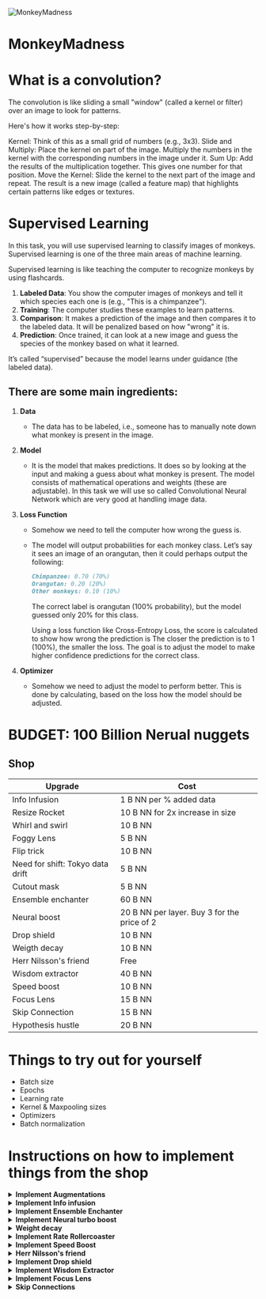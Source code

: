 ![MonkeyMadness](https://github.com/user-attachments/assets/bfcf152a-8cce-458d-8f32-576f164ea3f7)
# MonkeyMadness



# What is a convolution? 


The convolution is like sliding a small "window" (called a kernel or filter) over an image to look for patterns.

Here's how it works step-by-step:

Kernel: Think of this as a small grid of numbers (e.g., 3x3).
Slide and Multiply: Place the kernel on part of the image. Multiply the numbers in the kernel with the corresponding numbers in the image under it.
Sum Up: Add the results of the multiplication together. This gives one number for that position.
Move the Kernel: Slide the kernel to the next part of the image and repeat.
The result is a new image (called a feature map) that highlights certain patterns like edges or textures.



# Supervised Learning

In this task, you will use supervised learning to classify images of monkeys. Supervised learning is one of the three main areas of machine learning.  

Supervised learning is like teaching the computer to recognize monkeys by using flashcards.  

1. **Labeled Data**: You show the computer images of monkeys and tell it which species each one is (e.g., "This is a chimpanzee").  
2. **Training**: The computer studies these examples to learn patterns.  
3. **Comparison**: It makes a prediction of the image and then compares it to the labeled data. It will be penalized based on how "wrong" it is.  
4. **Prediction**: Once trained, it can look at a new image and guess the species of the monkey based on what it learned.  

It’s called “supervised” because the model learns under guidance (the labeled data).  

## There are some main ingredients:

1. **Data**  
    - The data has to be labeled, i.e., someone has to manually note down what monkey is present in the image.  

2. **Model**  
    - It is the model that makes predictions. It does so by looking at the input and making a guess about what monkey is present. The model consists of mathematical operations and weights (these are adjustable). In this task we will use so called Convolutional Neural Network which are very good at handling image data.

3. **Loss Function**  
    - Somehow we need to tell the computer how wrong the guess is.  
    - The model will output probabilities for each monkey class. Let’s say it sees an image of an orangutan, then it could perhaps output the following:  

        ```markdown
        Chimpanzee: 0.70 (70%)  
        Orangutan: 0.20 (20%)  
        Other monkeys: 0.10 (10%)  
        ```

        The correct label is orangutan (100% probability), but the model guessed only 20% for this class.

        Using a loss function like Cross-Entropy Loss, the score is calculated to show how wrong the prediction is
        The closer the prediction is to 1 (100%), the smaller the loss. 
        The goal is to adjust the model to make higher confidence predictions for the correct class.
4. **Optimizer**
    - Somehow we need to adjust the model to perform better. This is done by calculating, based on the loss how the model should be adjusted.


# BUDGET: 100 Billion Nerual nuggets

## Shop
| Upgrade                           | Cost         |
|-----------------------------------------|--------------|
| Info Infusion             | 1 B NN per % added data      |
| Resize Rocket                                       | 10 B NN for 2x increase in size       |
| Whirl and swirl                         | 10 B NN      |
| Foggy Lens                                      | 5 B NN       |
| Flip trick                              | 10 B NN      |
| Need for shift: Tokyo data drift        | 5 B NN       |
| Cutout mask                             | 5 B NN      |
| Ensemble enchanter                      | 60 B NN      |
| Neural boost                      | 20 B NN  per layer. Buy 3 for the price of 2    |
| Drop shield                             | 10 B NN      |
| Weigth decay                                      | 10 B NN      |
| Herr Nilsson's friend                   | Free            |
| Wisdom extractor                        | 40 B NN            |
| Speed boost                        | 10 B NN            |
| Focus Lens                       | 15 B NN            |
| Skip Connection                       | 15 B NN       |
| Hypothesis hustle | 20 B NN           |


# Things to try out for yourself
- Batch size
- Epochs 
- Learning rate
- Kernel & Maxpooling sizes
- Optimizers
- Batch normalization



# Instructions on how to implement things from the shop

</details>

<details>
<summary><strong> Implement Augmentations </strong> </summary>


  In order to implement augmentations for the data one needs to change the cell called "DATASET"  
  
  ```python
transform = transforms.Compose([ 
      #Put augmentations here preferably
      transforms.ToTensor(), 
      transforms.Resize((IMAGE_SIZE[0], IMAGE_SIZE[1]))
      ])
  ```

### Whirl and Swirl

```python
transforms.RandomRotation(degrees=15),  # Rotate the image randomly within a 15-degree range
```

### Flip trick

```python
transforms.RandomHorizontalFlip(p=0.2),  # Randomly flip the image horizontally with 20% probability
transforms.RandomVerticalFlip(p=0.2),  # Randomly flip the image vertically with 20% probability
```

### Need for shift: Tokyo data drift

```python
transforms.RandomAffine(degrees=0, translate=(0.1, 0.1)) # Randomly shift image by up to 10% of its size

```

### Foggy Lens  

```python
transforms.GaussianBlur(kernel_size=(5, 9), sigma=(0.1, 5)),  # Apply Gaussian blur with a random kernel size

```

### Missing Pieces (Cutout Chaos) 

```python
transforms.RandomErasing(p=0.5, scale=(0.02, 0.2), ratio=(0.3, 3.3)),  # Randomly erases parts of the image
```
  </details>     </details>


</details>




</details>




</details>

<details>
<summary><strong> Implement Info infusion </strong> </summary>

Change the variable ```DATA_PERCENTAGE``` to 1 in the dataset code block


</details>


</details>

<details>
<summary><strong> Implement Ensemble Enchanter </strong> </summary>

This one is a bit more tricky....

Ensembling combines predictions from multiple models to improve accuracy and stability. By merging outputs (through averaging, voting, or stacking), ensembles reduce individual model errors, leading to more robust and reliable predictions, especially on complex tasks.

You could implement ensembling by creating a class that takes a list of models and combines their predictions. This class could run each model independently, then combine their outputs through  majority voting.

You could start by adding the following code to the MODEL block.

```python
class Ensemble(nn.Module):
    def __init__(self, models):
        super(Ensemble, self).__init__()
        # Store the list of models
        self.models = nn.ModuleList(models)

    def forward(self, x):
        # Get predictions from each model and store them in a list        
        outputs = [F.softmax(model(x), dim=1) for model in self.models]

        # Take the average of them
        output = torch.mean(torch.stack(outputs), dim=0)
        
        return output
```

The next step is to train a few models, preferably with different hyperparameters (to introduce some variability) and add them to a list.

For this you need to create different optimizers for each model, since these hold the model parameters in them. So if you want three models in your ensemble it could look like this: (add these lines to the TRAINING code block)


```python

model1 = MonkeyNET(num_classes=NUM_OF_CLASSES, input_size=IMAGE_SIZE)
optimizer1 = torch.optim.SGD(model1.parameters(), lr=LR)

model2 = MonkeyNET(num_classes=NUM_OF_CLASSES, input_size=IMAGE_SIZE)
optimizer2 = torch.optim.SGD(model2.parameters(), lr=LR)


model3 = MonkeyNET(num_classes=NUM_OF_CLASSES, input_size=IMAGE_SIZE)
optimizer3 = torch.optim.SGD(model1.parameters(), lr=LR)


model1.to(device)
model1, t_loss, t_acc, v_loss, v_acc = train(model1, train_loader, val_loader, optimizer1, criterion, device, start_epoch=START_EPOCH, num_epochs=EPOCHS, model_name=MODEL_NAME, unique_id=ID)


model2.to(device)
model2, t_loss, t_acc, v_loss, v_acc = train(model2, train_loader, val_loader, optimizer2, criterion, device, start_epoch=START_EPOCH, num_epochs=EPOCHS, model_name=MODEL_NAME, unique_id=ID)


model3.to(device)
model3, t_loss, t_acc, v_loss, v_acc = train(model3, train_loader, val_loader, optimizer3, criterion, device, start_epoch=START_EPOCH, num_epochs=EPOCHS, model_name=MODEL_NAME, unique_id=ID)


models = [model1, model2, model3]
```

Then run the ensemble on the validation data!


```

ensemble = Ensemble(models)

acc = test(model=ensemble, testloader=val_loader, device=device, model_name="ensemble", unique_id=ID)


```

Then to save it:

```
# Export the model to ONNX format
            dummy_input = torch.randn(1, 3, IMAGE_SIZE(0), IMAGE_SIZE(0))  # Example shape (batch_size, channels, height, width)

            torch.onnx.export(
                ensemble,
                dummy_input,
                "saved_models/MEGA_ENSEMBLE.onnx",
                verbose=True,
                input_names=["input"],
                output_names=["output"],
                opset_version=11,  # Use appropriate ONNX opset version
            )
```


</details>


<details>
<summary><strong> Implement Neural turbo boost </strong> </summary>

Why add more layers? Adding a layer to a Convolutional Neural Network (CNN) increases the model’s depth, allowing it to learn more complex features from the input data. New layers, like convolutional, pooling, or fully connected layers, enhance the network's ability to capture patterns such as edges, textures, or object parts. Adding layers can improve model performance but also increases computational requirements and the risk of overfitting.

For this you should change the MonkeyNET. You need to add the convolutional layer to the constructor, the forward method and the get_fc_input_size method. (This is done in the MODEL code block)

For the constructor add a Conv2d as following:

```python

class ClassificationModel(nn.Module):
    def __init__(self, num_classes=10, input_size=(500, 500)):
        super(ClassificationModel, self).__init__()
        
        # First convolutional layer: 3 input channels (RGB), 32 output channels, kernel size 5, padding 2 to preserve size
        self.conv1 = nn.Conv2d(in_channels=3, out_channels=32, kernel_size=5, padding=2)
        self.conv2 = nn.Conv2d(in_channels=32, out_channels=64, kernel_size=5, padding=2)

```

To note is that the in_channels must match with the previous layers out_channel

For the forward method:

```python

def forward(self, x):
        # First conv -> ReLU -> Max Pooling
        x = F.relu(self.conv1(x))
        x = F.max_pool2d(x, kernel_size=2, stride=2)

        # Second conv -> ReLu -> Max Pooling
        x = F.relu(self.conv2(x))
        x = F.max_pool2d(x, kernel_size=2, stride=2)
```

Make sure that you add the activation (ReLu) and maxpooling. Here you can experiment with the pooling parameters if you add more layers

For the get_fc_input_size() (This method calculates how large the fully connected layer input should be):

```python

def _get_fc_input_size(self, input_size):
        x = torch.zeros(1, 3, *input_size)  # Create a dummy input tensor
        x = F.relu(self.conv1(x))
        x = F.max_pool2d(x, kernel_size=2, stride=2)
        x = F.relu(self.conv2(x))
        x = F.max_pool2d(x, kernel_size=2)
        return x.numel()  # Total number of elements after conv layers

```
</details>


<details>
<summary><strong> Weight decay </strong> </summary>
What is weight decay? Weight decay is a regularization technique used to prevent overfitting in machine learning models by adding a penalty to the model's loss function based on the size of its weights. It works by slightly reducing the weights during training, encouraging simpler models with smaller weights, which often generalize better to new data. This technique is especially useful in neural networks, where complex models can easily overfit to the training data.

The following lines should be added to the TRAINING code block
```python
weight_decay = 1e-4  # Adjust weight decay as needed
optimizer = torch.optim.SGD(model.parameters(), lr=LR, weight_decay=weight_decay)
```

Here you can experiment with the weight decay parameter. It controls how much it should penalize large weights.

</details>



</details>

<details>
<summary><strong> Implement Rate Rollercoaster </strong> </summary>

Why have learning rate scheduler?A learning rate scheduler is used to adjust the learning rate during training to improve the performance of a machine learning model. By modifying the learning rate, the scheduler helps to balance the trade-off between convergence speed and stability. A high learning rate can lead to unstable training and overshooting the optimal solution, while a low learning rate can result in slow convergence. Learning rate schedulers can implement strategies such as gradually decreasing the learning rate over time or adjusting it based on performance metrics, allowing the model to escape local minima and achieve better overall accuracy. This dynamic approach enhances training efficiency and often leads to improved model performance.




</details>


</details>

<details>
<summary><strong> Implement Speed Boost </strong> </summary>

Why momentum? Momentum is an optimization technique that helps accelerate gradients vectors in the right directions, thus leading to faster converging. It works by adding a fraction of the previous update to the current update, which helps to smooth out the updates and reduces oscillation, especially in areas with noisy gradients. This technique mimics the physical concept of momentum, where the optimizer retains a memory of past gradients to guide its current direction.

Add momemntum to the optimizer: (TRAINING code block)

```python
momentum = 0.9
optimizer1 = torch.optim.SGD(model1.parameters(), lr=LR, momentum=momentum)
```
</details>


</details>

<details>
<summary><strong> Herr Nilsson's friend</strong> </summary>
If you want to get the title of Herr Nilssons friend you might want to give an extra reward to the model when it makes corrects predictions for the squirrel monkey class. You can do this by: (in the TRAINING block)

```python
class_weights = torch.ones(NUM_OF_CLASSES)
class_weights[7] = 5
class_weights = class_weights.to(device)
criterion = nn.CrossEntropyLoss(weight=class_weights)
```

Remeber that you still want high recall so you still want to predict some of the other monkeys correctly. You will have to experiment with the weighting factor to get a reasoable result.
</details>






<details>
<summary><strong> Implement Drop shield </strong> </summary>




Dropout is a regularization technique that helps prevent overfitting by randomly "dropping out" a proportion of neurons during training. These changes are supposed to be implemented in the MODEL block.

#### 1. Add a dropout_rate parameter to __init__ (default 0.5)
```python
def __init__(self, num_classes=10, input_size=(500, 500), dropout_rate=0.5):
```
#### 2. Add one  dropout layer in the init method

```python
# Dropout layers
        self.dropout1 = nn.Dropout2d(p=dropout_rate)  # Spatial dropout for convolutional layers
```
#### 3. Apply dropout after activation functions but before pooling layers in the forwards method

One convolutional block should then look like this
```python
# First conv -> ReLU -> Dropout -> Max Pooling
        x = F.relu(self.conv1(x))
        x = self.dropout1(x)  # Apply spatial dropout
        x = F.max_pool2d(x, kernel_size=2, stride=2)
```

### You can experiment with how many of these dropout layers you want 


#### 4. Use dropout
To use this model, you can instantiate it with different dropout rates:
```python
# Default dropout rate (0.5)
model = MonkeyNET(num_classes=10)

# Custom dropout rate
model = MonkeyNET(num_classes=10, dropout_rate=0.3)
```

</details>


</details>

<details>
<summary><strong> Implement Wisdom Extractor  </strong> </summary>

# How Knowledge Distillation Works

## 1. Train a Teacher Model
- Start with a large, powerful model (e.g., ResNet, VGG, or a pretrained network).
- Train it on the dataset until it achieves high accuracy. This model becomes the "teacher."
- This model has been trained on millions of images and have learned how to represent images well
- We "finetuned" the model to the monkeys and it achieves approximately 97 % accuracy.

## 2. Generate Soft Labels
- The teacher model produces outputs (logits or probabilities) for each input image.
- These outputs are "soft labels" because they include information about all classes, not just the predicted one (e.g., probabilities for every monkey, not just the most likely one).

## 3. Train the Student Model
- Use a smaller, simpler model (e.g., MonkeyNET) as the "student."
- Train it using two loss functions:
  - **Hard Label Loss:** Cross-entropy between the true labels and the student’s predictions.
  - **Soft Label Loss:** Cross-entropy or KL divergence between the teacher's soft labels and the student’s predictions.
- A weighting factor (**α**) balances these two losses.
- A temperature (**T**) is applied to soften the teacher’s logits, making the soft labels smoother and more informative.

## 4. Outcome
- The student learns not only the final predictions but also the teacher’s nuanced knowledge about class relationships (e.g., "This monkey looks like species A but also resembles species B").

# How to implement it:

## 1. Define the loss DistillationLoss (can be done in the TRAINING code block)
```python
class DistillationLoss(nn.Module):
    def __init__(self, temperature=3.0, alpha=0.5):
        super(DistillationLoss, self).__init__()
        self.temperature = temperature
        self.alpha = alpha
        self.criterion = nn.CrossEntropyLoss()

    def forward(self, student_logits, teacher_logits, true_labels):
        # Hard label loss (ground truth)
        hard_loss = self.criterion(student_logits, true_labels)

        # Soft label loss (teacher knowledge)
        teacher_probs = F.softmax(teacher_logits / self.temperature, dim=1)
        student_probs = F.log_softmax(student_logits / self.temperature, dim=1)
        soft_loss = F.kl_div(student_probs, teacher_probs, reduction="mean") * (self.temperature ** 2)

        # Combine losses
        return self.alpha * hard_loss + (1 - self.alpha) * soft_loss

```

# Next load the pretrained model: (IN THE TRAINING BLOCK)
```python
teacher_model = models.resnet18(pretrained=False)  # Set pretrained=False since you're loading a custom-trained model
teacher_model.fc = nn.Linear(teacher_model.fc.in_features, NUM_OF_CLASSES)
teacher_model.load_state_dict(torch.load('Pretrained/ResNet18_cuda.pt'))

# set in eval mode:
teacher_model.eval()
teacher_model.to(device)
```

# Next, declare your criterion as the Distiliation loss and send both to the training function: (also in the TRAINING block)
```python
criterion = DistillationLoss()

model, t_loss, t_acc, v_loss, v_acc = train(model, train_loader, val_loader, optimizer, criterion, device, start_epoch=0, num_epochs=EPOCHS, model_name=MODEL_NAME, unique_id=ID, teacher_model = teacher_model)
```


</details>
<details>
<summary><strong> Implement Focus Lens  </strong> </summary>

# **Spatial Attention**

## **What is Spatial Attention?**
Spatial attention is a mechanism in deep learning models designed to emphasize the most important spatial regions in an input feature map. It guides the model to focus on relevant areas, enhancing performance in tasks that require spatial understanding, such as object detection, segmentation, and image recognition.

## **How Does it Work?**
Spatial attention operates on the spatial dimensions (height and width) of a feature map. It identifies where in the feature map the model should focus by creating a spatial attention map, which assigns importance scores to each spatial location.

## **Steps in Spatial Attention**

1. **Pooling Across Channels:**
   - **Average Pooling:** Captures overall spatial context by taking the mean across all channels.
   - **Max Pooling:** Highlights the most prominent features across channels.

2. **Concatenation:**
   - The outputs of average and max pooling are combined along the channel dimension.

3. **Convolution:**
   - A convolution operation (typically with a 7x7 kernel) processes the concatenated output to capture local spatial relationships.

4. **Attention Map Generation:**
   - A sigmoid activation function is applied to generate the spatial attention map, which scales values to the range [0, 1].

5. **Feature Refinement:**
   - The spatial attention map is multiplied element-wise with the input feature map to highlight important regions and suppress irrelevant ones.

# How to implement:

1. **Start by defining the attention mechanism (add these line to the MODEL code block**

```python

class SpatialAttention(nn.Module):
    def __init__(self, kernel_size=7):
        super(SpatialAttention, self).__init__()
        self.conv = nn.Conv2d(2, 1, kernel_size=kernel_size, padding=kernel_size // 2, bias=False)
        self.sigmoid = nn.Sigmoid()

    def forward(self, x):
        # Average and Max pooling
        avg_out = torch.mean(x, dim=1, keepdim=True)
        max_out, _ = torch.max(x, dim=1, keepdim=True)
        # Concatenate pooled outputs
        combined = torch.cat([avg_out, max_out], dim=1)
        # Convolve and apply sigmoid
        attention_map = self.sigmoid(self.conv(combined))
        return x * attention_map

```

2. **Add it to MonkeyNET after the last convolution (MODEL code block)**

```python

class MonkeyNET(nn.Module):
    def __init__(self, num_classes=10, input_size=(500, 500)):
        super(MonkeyNET, self).__init__()
        
        # First convolutional layer: 3 input channels (RGB), 32 output channels, kernel size 5, padding 2 to preserve size
        self.conv1 = nn.Conv2d(in_channels=3, out_channels=32, kernel_size=3, padding=2)

        self.attention = SpatialAttention()
        
        # Calculate the size of the fully connected layer dynamically
        self.fc_input_size = self._get_fc_input_size(input_size)
        self.fc1 = nn.Linear(self.fc_input_size, 10)  # Adjusted for the final size after pooling
        
        # Prediction layer
        
    def _get_fc_input_size(self, input_size):
        x = torch.zeros(1, 3, *input_size)  # Create a dummy input tensor
        x = F.relu(self.conv1(x))
        x = self.attention(x)
        x = F.max_pool2d(x, kernel_size=(8, 8), stride=8)
        return x.numel()  # Total number of elements after conv layers
    
    def forward(self, x):
        # First conv -> ReLU -> Max Pooling
        x = F.relu(self.conv1(x))

        x = self.attention(x)

        x = F.max_pool2d(x, kernel_size=(8, 8), stride=8)

        # Flatten the tensor for fully connected layer
        x = x.view(x.size(0), -1)  # Output: (batch_size, 128 * 16 * 16) for 500x500 input

        # Fully connected layer -> ReLU
        x = self.fc1(x)

       
        return x

```






</details>
<details>
<summary><strong> Skip Connections</strong> </summary>
Residual connections (ResNet architecture) address the vanishing gradient problem in deep neural networks by:

-Allowing direct information flow between layers
-Enabling training of much deeper networks
-Creating "shortcut" paths for gradient flow
-Helping to mitigate the vanishing gradient problem

## Implementation
1. Create a Residual Block Class (perhaps in the modelblock over the current model)
```python
class ResidualBlock(nn.Module):
    def __init__(self, in_channels, out_channels, stride=1):
        super(ResidualBlock, self).__init__()
        # Main convolutional path
        self.conv_block = nn.Sequential(
            nn.Conv2d(in_channels, out_channels, kernel_size=3, padding=1, stride=stride),
            nn.BatchNorm2d(out_channels),
            nn.ReLU(inplace=True),
            nn.Conv2d(out_channels, out_channels, kernel_size=3, padding=1)
        )
        
        # Shortcut connection
        self.shortcut = nn.Sequential()
        if stride != 1 or in_channels != out_channels:
            self.shortcut = nn.Sequential(
                nn.Conv2d(in_channels, out_channels, kernel_size=1, stride=stride),
                nn.BatchNorm2d(out_channels)
            )
    
    def forward(self, x):
        residual = x
        out = self.conv_block(x)
        out += self.shortcut(residual)  # Add shortcut connection
        return F.relu(out)
```

2. Modify Your Model to Use Residual Blocks
```python
class MonkeyNET(nn.Module):
    def __init__(self, num_classes=10, input_size=(500, 500)):
        super(MonkeyNET, self).__init__()
        # Initial layers with residual blocks
        self.conv1 = nn.Conv2d(in_channels=3, out_channels=32, kernel_size=3, padding=1)
        self.res_block1 = ResidualBlock(32, 32)
        self.res_block2 = ResidualBlock(32, 32)
        
        # Rest of your model remains similar
        # ...
```


## Key Benefits
- Enables training of deeper networks
- Mitigates vanishing gradient problem
- Improves gradient flow through the network
- Often leads to better performance with increased depth

## Considerations 

- Works best with networks deeper than traditional architectures
- Batch normalization often used in conjunction
- Can be applied to various network architectures

##  Experimental

- Start with 1-2 residual blocks
- Gradually increase network depth
- Monitor validation performance
- Adjust block complexity as needed


<details>
<summary><strong> Example of Skip connections and 2 added layers  </strong> </summary>
```python
import torch.nn as nn
import torch.nn.functional as F
import torch
from torchsummary import summary

class ResidualBlock(nn.Module):
    def __init__(self, in_channels, out_channels, stride=1):
        super(ResidualBlock, self).__init__()
        # Convolutional layers
        self.conv1 = nn.Conv2d(in_channels, out_channels, kernel_size=3, padding=1, stride=stride)
        self.conv2 = nn.Conv2d(out_channels, out_channels, kernel_size=3, padding=1)
        
        # Shortcut connection
        self.shortcut = nn.Sequential()
        if stride != 1 or in_channels != out_channels:
            self.shortcut = nn.Conv2d(in_channels, out_channels, kernel_size=1, stride=stride)

    def forward(self, x):
        residual = x
        
        out = F.relu(self.conv1(x))
        out = self.conv2(out)
        
        # Add shortcut connection
        out += self.shortcut(residual)
        out = F.relu(out)
        
        return out

class MonkeyNET(nn.Module):
    def __init__(self, num_classes=10, input_size=(500, 500)):
        super(MonkeyNET, self).__init__()

        # 4 convolutional layers with progressively increasing channels
        self.conv1 = nn.Conv2d(in_channels=3, out_channels=32, kernel_size=3, padding=1)
        self.res_block1 = ResidualBlock(32, 32)
        
        self.conv2 = nn.Conv2d(in_channels=32, out_channels=64, kernel_size=3, padding=1)
        self.res_block2 = ResidualBlock(64, 64)
        
        self.conv3 = nn.Conv2d(in_channels=64, out_channels=128, kernel_size=3, padding=1)
        self.res_block3 = ResidualBlock(128, 128)
        
        self.conv4 = nn.Conv2d(in_channels=128, out_channels=256, kernel_size=3, padding=1)
        self.res_block4 = ResidualBlock(256, 256)

        # Calculate the size of the fully connected layer dynamically
        self.fc_input_size = self._get_fc_input_size(input_size)
        self.fc = nn.Linear(self.fc_input_size, num_classes)

    def _get_fc_input_size(self, input_size):
        x = torch.zeros(1, 3, *input_size)
        
        x = F.relu(self.conv1(x))
        x = self.res_block1(x)
        x = F.max_pool2d(x, kernel_size=(2, 2), stride=2)
        
        x = F.relu(self.conv2(x))
        x = self.res_block2(x)
        x = F.max_pool2d(x, kernel_size=(2, 2), stride=2)
        
        x = F.relu(self.conv3(x))
        x = self.res_block3(x)
        x = F.max_pool2d(x, kernel_size=(2, 2), stride=2)
        
        x = F.relu(self.conv4(x))
        x = self.res_block4(x)
        x = F.max_pool2d(x, kernel_size=(2, 2), stride=2)

        return x.numel()

    def forward(self, x):
        # First conv -> Residual Block -> Max Pooling
        x = F.relu(self.conv1(x))
        x = self.res_block1(x)
        x = F.max_pool2d(x, kernel_size=(2, 2), stride=2)

        # Second conv -> Residual Block -> Max Pooling
        x = F.relu(self.conv2(x))
        x = self.res_block2(x)
        x = F.max_pool2d(x, kernel_size=(2, 2), stride=2)

        # Third conv -> Residual Block -> Max Pooling
        x = F.relu(self.conv3(x))
        x = self.res_block3(x)
        x = F.max_pool2d(x, kernel_size=(2, 2), stride=2)

        # Fourth conv -> Residual Block -> Max Pooling
        x = F.relu(self.conv4(x))
        x = self.res_block4(x)
        x = F.max_pool2d(x, kernel_size=(2, 2), stride=2)

        # Flatten the tensor for fully connected layer
        x = x.view(x.size(0), -1)

        # Fully connected layer
        x = self.fc(x)

        return x
```


</details>

</details>
